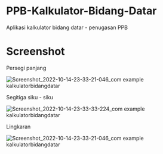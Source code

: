 # PPB-Kalkulator-Bidang-Datar
Aplikasi kalkulator bidang datar - penugasan PPB

# Screenshot
Persegi panjang

![Screenshot_2022-10-14-23-33-21-046_com example kalkulatorbidangdatar](https://user-images.githubusercontent.com/96031557/195897445-7fa05e94-9abb-4b75-bf4c-42c3fc8c0045.jpg)

Segitiga siku - siku

![Screenshot_2022-10-14-23-33-33-224_com example kalkulatorbidangdatar](https://user-images.githubusercontent.com/96031557/195897625-d748ea1a-154d-4f64-8cf9-161b337b8108.jpg)

Lingkaran

![Screenshot_2022-10-14-23-33-21-046_com example kalkulatorbidangdatar](https://user-images.githubusercontent.com/96031557/195897643-b980424f-481c-4b4c-a897-2fab0ae482b5.jpg)
